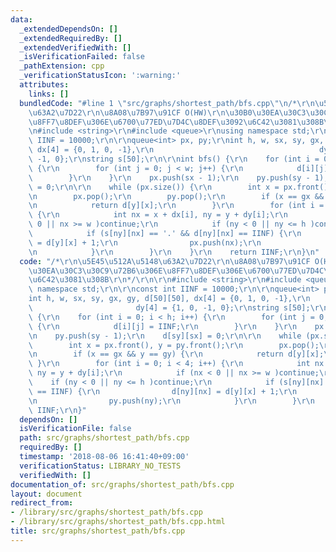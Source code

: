 ```yaml
---
data:
  _extendedDependsOn: []
  _extendedRequiredBy: []
  _extendedVerifiedWith: []
  _isVerificationFailed: false
  _pathExtension: cpp
  _verificationStatusIcon: ':warning:'
  attributes:
    links: []
  bundledCode: "#line 1 \"src/graphs/shortest_path/bfs.cpp\"\n/*\r\n\u5E45\u512A\u5148\
    \u63A2\u7D22\r\n\u8A08\u7B97\u91CF O(HW)\r\n\u30B0\u30EA\u30C3\u30C9\u72B6\u306E\
    \u8FF7\u8DEF\u306E\u6700\u77ED\u7D4C\u8DEF\u3092\u6C42\u3081\u308B\r\n*/\r\n\r\
    \n#include <string>\r\n#include <queue>\r\nusing namespace std;\r\n\r\nconst int\
    \ IINF = 10000;\r\n\r\nqueue<int> px, py;\r\nint h, w, sx, sy, gx, gy, d[50][50],\
    \ dx[4] = {0, 1, 0, -1},\r\n                                     dy[4] = {1, 0,\
    \ -1, 0};\r\nstring s[50];\r\n\r\nint bfs() {\r\n    for (int i = 0; i < h; i++)\
    \ {\r\n        for (int j = 0; j < w; j++) {\r\n            d[i][j] = IINF;\r\n\
    \        }\r\n    }\r\n    px.push(sx - 1);\r\n    py.push(sy - 1);\r\n    d[sy][sx]\
    \ = 0;\r\n\r\n    while (px.size()) {\r\n        int x = px.front(), y = py.front();\r\
    \n        px.pop();\r\n        py.pop();\r\n        if (x == gx && y == gy) {\r\
    \n            return d[y][x];\r\n        }\r\n        for (int i = 0; i < 4; i++)\
    \ {\r\n            int nx = x + dx[i], ny = y + dy[i];\r\n            if (nx <\
    \ 0 || nx >= w )continue;\r\n            if (ny < 0 || ny <= h )continue;\r\n\
    \            if (s[ny][nx] == '.' && d[ny][nx] == IINF) {\r\n                d[ny][nx]\
    \ = d[y][x] + 1;\r\n                px.push(nx);\r\n                py.push(ny);\r\
    \n            }\r\n        }\r\n    }\r\n    return IINF;\r\n}\n"
  code: "/*\r\n\u5E45\u512A\u5148\u63A2\u7D22\r\n\u8A08\u7B97\u91CF O(HW)\r\n\u30B0\
    \u30EA\u30C3\u30C9\u72B6\u306E\u8FF7\u8DEF\u306E\u6700\u77ED\u7D4C\u8DEF\u3092\
    \u6C42\u3081\u308B\r\n*/\r\n\r\n#include <string>\r\n#include <queue>\r\nusing\
    \ namespace std;\r\n\r\nconst int IINF = 10000;\r\n\r\nqueue<int> px, py;\r\n\
    int h, w, sx, sy, gx, gy, d[50][50], dx[4] = {0, 1, 0, -1},\r\n              \
    \                       dy[4] = {1, 0, -1, 0};\r\nstring s[50];\r\n\r\nint bfs()\
    \ {\r\n    for (int i = 0; i < h; i++) {\r\n        for (int j = 0; j < w; j++)\
    \ {\r\n            d[i][j] = IINF;\r\n        }\r\n    }\r\n    px.push(sx - 1);\r\
    \n    py.push(sy - 1);\r\n    d[sy][sx] = 0;\r\n\r\n    while (px.size()) {\r\n\
    \        int x = px.front(), y = py.front();\r\n        px.pop();\r\n        py.pop();\r\
    \n        if (x == gx && y == gy) {\r\n            return d[y][x];\r\n       \
    \ }\r\n        for (int i = 0; i < 4; i++) {\r\n            int nx = x + dx[i],\
    \ ny = y + dy[i];\r\n            if (nx < 0 || nx >= w )continue;\r\n        \
    \    if (ny < 0 || ny <= h )continue;\r\n            if (s[ny][nx] == '.' && d[ny][nx]\
    \ == IINF) {\r\n                d[ny][nx] = d[y][x] + 1;\r\n                px.push(nx);\r\
    \n                py.push(ny);\r\n            }\r\n        }\r\n    }\r\n    return\
    \ IINF;\r\n}"
  dependsOn: []
  isVerificationFile: false
  path: src/graphs/shortest_path/bfs.cpp
  requiredBy: []
  timestamp: '2018-08-06 16:41:40+09:00'
  verificationStatus: LIBRARY_NO_TESTS
  verifiedWith: []
documentation_of: src/graphs/shortest_path/bfs.cpp
layout: document
redirect_from:
- /library/src/graphs/shortest_path/bfs.cpp
- /library/src/graphs/shortest_path/bfs.cpp.html
title: src/graphs/shortest_path/bfs.cpp
---
```

